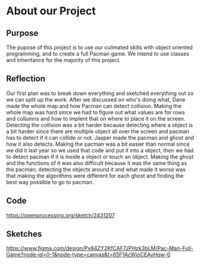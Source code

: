 # About our Project
## Purpose
The pupose of this project is to use our culimated skills with object oriented programming, and to create a full Pacman game. We intend to use classes and inheritance for the majority of this project.

## Reflection
Our first plan was to break down everything and sketched everything out so we can split up the work. After we discussed on who's doing what, Dane made the whole map and how Pacman can detect collision. Making the whole map was hard since we had to figure out what values are for rows and collumns and how to implent that on where to place it on the screen. Detecting the collision was a bit harder because detecting where a object is a bit harder since there are multiple object all over the screen and pacman has to detect if it can collide or not. Jasper made the pacman and ghost and how it also detects. Making the pacman was a bit easier than normal since we did it last year so we used that code and put it into a object, then we had to detect pacman if it is inside a object or touch an object. Making the ghost and the functions of it was also difficult because it was the same thing as the pacman; detecting the objects around it and what made it worse was that making the algorithms were different for each ghost and finding the best way possible to go to pacman.

## Code
https://openprocessing.org/sketch/2431207

## Sketches
https://www.figma.com/design/Pv84ZY2KfCAF7JPHzk3bLM/Pac-Man-Full-Game?node-id=0-1&node-type=canvas&t=65F1AcWioCEAvHqw-0
